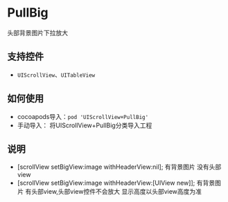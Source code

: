 # PullBig
头部背景图片下拉放大

## 支持控件
* `UIScrollView`、`UITableView`

## 如何使用
* cocoapods导入：`pod 'UIScrollView+PullBig'`
* 手动导入：
    将UIScrollView+PullBig分类导入工程

## 说明
* [scrollView setBigView:image withHeaderView:nil]; 有背景图片 没有头部view
* [scrollView setBigView:image withHeaderView:[UIView new]]; 有背景图片 有头部view,头部view控件不会放大 显示高度以头部view高度为准
